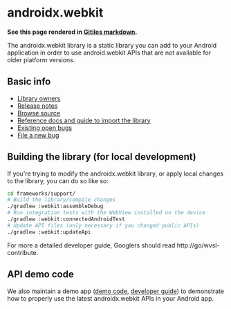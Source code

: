 # androidx.webkit

**See this page rendered in [Gitiles
markdown](https://android.googlesource.com/platform/frameworks/support/+/androidx-main/webkit/README.md).**

The androidx.webkit library is a static library you can add to your Android
application in order to use android.webkit APIs that are not available for older
platform versions.

## Basic info

* [Library owners](OWNERS)
* [Release notes](https://developer.android.com/jetpack/androidx/releases/webkit)
* [Browse source](https://android.googlesource.com/platform/frameworks/support/+/androidx-main/webkit/)
* [Reference docs and guide to import the library](https://developer.android.com/reference/androidx/webkit/package-summary)
* [Existing open bugs](https://issuetracker.google.com/issues?q=componentid:460423%20status:open)
* [File a new bug](https://issuetracker.google.com/issues/new?component=460423)

## Building the library (for local development)

If you're trying to modify the androidx.webkit library, or apply local changes
to the library, you can do so like so:

```sh
cd frameworks/support/
# Build the library/compile changes
./gradlew :webkit:assembleDebug
# Run integration tests with the WebView installed on the device
./gradlew :webkit:connectedAndroidTest
# Update API files (only necessary if you changed public APIs)
./gradlew :webkit:updateApi
```

For more a detailed developer guide, Googlers should read
http://go/wvsl-contribute.

## API demo code

We also maintain a demo app ([demo
code](/webkit/integration-tests/testapp/src/main/java/com/example/androidx/webkit),
[developer guide](/webkit/integration-tests/testapp/README.md)) to demonstrate
how to properly use the latest androidx.webkit APIs in your Android app.
